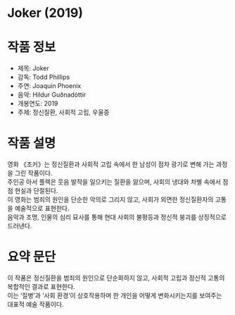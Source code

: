 # Joker (2019)

# 작품 정보
- 제목: Joker  
- 감독: Todd Phillips  
- 주연: Joaquin Phoenix  
- 음악: Hildur Guðnadóttir  
- 개봉연도: 2019  
- 주제: 정신질환, 사회적 고립, 우울증


# 작품 설명
영화 《조커》는 정신질환과 사회적 고립 속에서 한 남성이 점차 광기로 변해 가는 과정을 그린 작품이다.  
주인공 아서 플렉은 웃음 발작을 일으키는 질환을 앓으며, 사회의 냉대와 차별 속에서 점점 현실과 단절된다.  
이 영화는 범죄의 원인을 단순한 악의로 그리지 않고, 사회가 외면한 정신질환자의 고통을 예술적으로 표현한다.  
음악과 조명, 인물의 심리 묘사를 통해 현대 사회의 불평등과 정신적 붕괴를 상징적으로 드러낸다.


# 요약 문단
이 작품은 정신질환을 범죄의 원인으로 단순화하지 않고, 사회적 고립과 정신적 고통의 복합적인 결과로 표현한다.  
이는 ‘질병’과 ‘사회 환경’이 상호작용하며 한 개인을 어떻게 변화시키는지를 보여주는 대표적 예술 작품이다.
